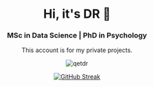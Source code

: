 <h1 align="center">Hi, it's DR 👋</h1>
<h3 align="center"> MSc in Data Science | PhD in Psychology </h3>
<p align="center">This account is for my private projects.</p>

<p align="center"> <img src="https://komarev.com/ghpvc/?username=qetdr&color=blue" alt="qetdr" /> </p>

<!--
# Add top languages (and other stats):
[![Top Langs](https://github-readme-stats.vercel.app/api/top-langs/?username=qetdr&hide_progress=true)](https://github.com/qetdr/github-readme-stats)

# A lot of useful Github profile customization tips:https://www.sitepoint.com/github-profile-readme/
-->

<p align="center">
  <a href="https://git.io/streak-stats" target="_blank">
    <img src="http://github-readme-streak-stats.herokuapp.com?user=qetdr&mode=weekly" alt="GitHub Streak">
  </a>
</p>
